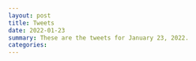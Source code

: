 ```yaml
---
layout: post
title: Tweets
date: 2022-01-23
summary: These are the tweets for January 23, 2022.
categories:
---
```


